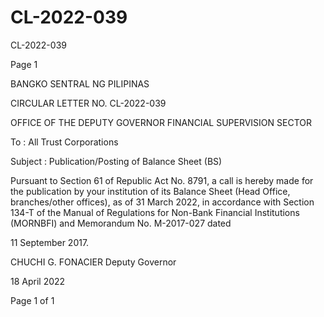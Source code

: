 # CL-2022-039

CL-2022-039

Page 1

BANGKO SENTRAL NG PILIPINAS

CIRCULAR LETTER NO. CL-2022-039

OFFICE OF THE DEPUTY GOVERNOR FINANCIAL SUPERVISION SECTOR

To : All Trust Corporations

Subject : Publication/Posting of Balance Sheet (BS)

Pursuant to Section 61 of Republic Act No. 8791, a call is hereby made for the publication by your institution of its Balance Sheet (Head Office, branches/other offices), as of 31 March 2022, in accordance with Section 134-T of the Manual of Regulations for Non-Bank Financial Institutions (MORNBFI) and Memorandum No. M-2017-027 dated

11 September 2017. 

CHUCHI G. FONACIER Deputy Governor

18 April 2022

Page 1 of 1